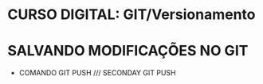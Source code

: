 
# CURSO DIGITAL: GIT/Versionamento

# SALVANDO MODIFICAÇÕES NO GIT 

* COMANDO GIT PUSH /// SECONDAY GIT PUSH
